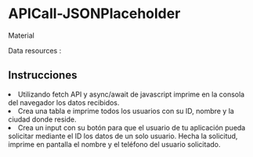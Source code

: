 <h1>APICall-JSONPlaceholder</h1>


<p>Material</p>
<p>Data resources :</p><a href https://jsonplaceholder.typicode.com/users></a>


<h2>Instrucciones</h2>
<li>Utilizando fetch API y async/await de javascript imprime en la consola del navegador los datos recibidos.</li>

<li>Crea una tabla e imprime todos los usuarios con su ID, nombre y la ciudad donde reside.</li>

<li>Crea un input con su botón para que el usuario de tu aplicación pueda solicitar mediante el ID los datos de un solo usuario. Hecha la solicitud, imprime en pantalla el nombre y el teléfono del usuario solicitado.</li>
